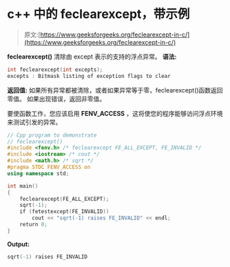 # c++ 中的 feclearexcept，带示例

> 原文:[https://www.geeksforgeeks.org/feclearexcept-in-c/](https://www.geeksforgeeks.org/feclearexcept-in-c/)

**feclearexcept()** 清除由 except 表示的支持的浮点异常。
**语法:**

```cpp
int feclearexcept(int excepts);
excepts : Bitmask listing of exception flags to clear
```

**返回值:**
如果所有异常都被清除，或者如果异常等于零，feclearexcept()函数返回零值。
如果出现错误，返回非零值。

要使函数工作，您应该启用 **FENV_ACCESS** ，这将使您的程序能够访问浮点环境来测试引发的异常。

```cpp
// Cpp program to demonstrate
// feclearexcept()
#include <fenv.h> /* feclearexcept FE_ALL_EXCEPT, FE_INVALID */
#include <iostream> /* cout */
#include <math.h> /* sqrt */
#pragma STDC FENV_ACCESS on
using namespace std;

int main()
{
    feclearexcept(FE_ALL_EXCEPT);
    sqrt(-1);
    if (fetestexcept(FE_INVALID))
        cout << "sqrt(-1) raises FE_INVALID" << endl;
    return 0;
}
```

**Output:**

```cpp
sqrt(-1) raises FE_INVALID

```